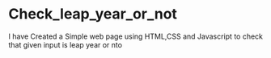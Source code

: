 # Check_leap_year_or_not
I have Created a Simple web page using HTML,CSS and Javascript to check that given input is leap year or nto
